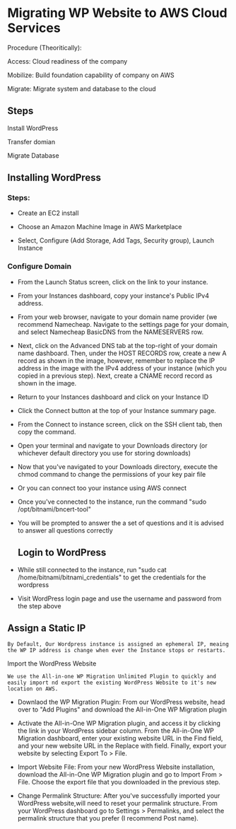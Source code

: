 # ﻿Migrating WP Website to AWS Cloud Services
Procedure (Theoritically):

Access: Cloud readiness of the company

Mobilize: Build foundation capability of company on AWS

Migrate: Migrate system and database to the cloud

## Steps
Install WordPress

Transfer domian

Migrate Database

## Installing WordPress
### Steps:
* Create an EC2 install
  
* Choose an Amazon Machine Image in AWS Marketplace
  
* Select, Configure (Add Storage,  Add Tags, Security group), Launch Instance
  
### Configure Domain
* From the Launch Status screen, click on the link to your instance.
  
* From your Instances dashboard, copy your instance's Public IPv4 address.
  
* From your web browser, navigate to your domain name provider (we recommend Namecheap. Navigate to the settings page for your domain, and select Namecheap BasicDNS from the NAMESERVERS row.
  
* Next, click on the Advanced DNS tab at the top-right of your domain name dashboard. Then, under the HOST RECORDS row, create a new A record as shown in the image, however, remember to replace the IP address in the image with the IPv4 address of your instance (which you copied in a previous step). Next, create a CNAME record record as shown in the image.
  
* Return to your Instances dashboard and click on your Instance ID
  
* Click the Connect button at the top of your Instance summary page.
  
* From the Connect to instance screen, click on the SSH client tab, then copy the  command.
  
* Open your terminal and navigate to your Downloads directory (or whichever default directory you use for storing downloads)
  
* Now that you've navigated to your Downloads directory, execute the chmod command to change the permissions of your key pair file
  
* Or you can connect too your instance using AWS  connect
  
* Once you've connected to the instance, run the command "sudo /opt/bitnami/bncert-tool"
  
* You will be prompted to answer the a set of questions and it is advised to answer all questions correctly

  ## Login to WordPress
* While still connected to the instance, run "sudo cat /home/bitnami/bitnami_credentials" to get the credentials for the wordpress
  
* Visit WordPress login page and use the username and password from the step above
  
## Assign a Static IP
	By Default, Our Wordpress instance is assigned an ephemeral IP, meaing the WP IP address is change when ever the Instance stops or restarts.
Import the WordPress Website

	We use the All-in-one WP Migration Unlimited Plugin to quickly and easily import nd export the existing WordPress Website to it's new location on AWS.
 
* Downlaod the WP Migration Plugin: From our  WordPress website, head over to "Add Plugins" and download the All-in-One WP Migration plugin
  
* Activate the All-in-One WP Migration plugin, and access it by clicking the link in your WordPress sidebar column. From the All-in-One WP Migration dashboard, enter your existing website URL in the Find field, and your new website URL in the Replace with field. Finally, export your website by selecting Export To > File.
  
* Import Website File: From your new WordPress Website installation, download the All-in-One WP Migration plugin and go to Import From > File. Choose the export file that you downloaded in the previous step.
  
* Change Permalink Structure: After you've successfully imported your WordPress website,will need to reset your permalink structure. From your WordPress dashboard go to Settings > Permalinks, and select the permalink structure that you prefer (I recommend Post name).
